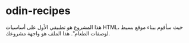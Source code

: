 # odin-recipes
هذا المشروع هو تطبيقي الأول على أساسيات HTML، حيث سأقوم ببناء موقع بسيط لوصفات الطعام". هذا الملف هو واجهة مشروعك.
